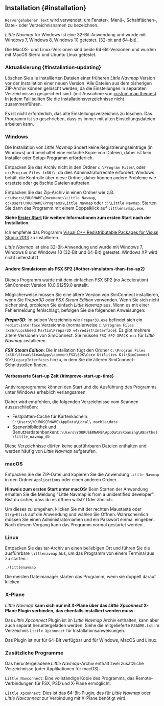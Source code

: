 ## Installation {#installation}

`Hervorgehobener Text` wird verwendet, um Fenster-, Menü-, Schaltflächen-, Datei- oder Verzeichnisnamen zu bezeichnen.

*Little Navmap* für Windows ist eine 32-Bit-Anwendung und wurde mit Windows 7, Windows 8, Windows 10 getestet. \(32-bit and 64-bit\).

Die MacOS- und Linux-Versionen sind beide 64-Bit-Versionen und wurden mit MacOS Sierra und Ubuntu Linux getestet.

### Aktualisierung {#installation-updating}
Löschen Sie alle installierten Dateien einer früheren  _Little Navmap_ Version vor der Installation einer neuen Version. Alle Dateien aus dem bisherigen ZIP-Archiv können gelöscht werden, da die Einstellungen in separaten Verzeichnissen gespeichert sind. \(mit Ausnahme von [custom map themes](MAPTHEMES.md)\). In jedem Fall sollten Sie die Installationsverzeichnisse nicht zusammenführen.

Es ist nicht erforderlich, das alte Einstellungsverzeichnis zu löschen. Das Programm ist so geschrieben, dass es immer mit alten Einstellungsdateien arbeiten kann.

### Windows
Die Installation von _Little Navmap_ ändert keine Registrierungseinträge \(in Windows\) und beinhaltet eine einfache Kopie von Dateien, daher ist kein Installer oder Setup-Programm erforderlich.

Entpacken Sie das Archiv nicht in den Ordner `c:\Program Files\` oder `c:\Program Files (x86)\`, da dies Administratorrechte erfordert. Windows behält die Kontrolle über diese Ordner, daher können andere Probleme wie ersetzte oder gelöschte Dateien auftreten.

Entpacken Sie das Zip-Archiv in einen Ordner wie z.B. `c:\Users\YOURNAME\Documents\Little Navmap`, `c:\Users\YOURNAME\Programs\Little Navmap` oder `c:\Little Navmap`. Starten Sie dann das Programm mit einem Doppelklick auf `littlenavmap.exe`.

**Siehe [Erster Start](INTRO.md#first-start) für weitere Informationen zum ersten Start nach der Installation.**

Ich empfehle das Programm [Visual C++ Redistributable Packages for Visual Studio 2013](https://www.microsoft.com/en-us/download/details.aspx?id=40784) zu installieren.

_Little Navmap_ ist eine 32-Bit-Anwendung und wurde mit Windows 7, Windows 8 und Windows 10 \(32-Bit und 64-Bit\) getestet. Windows XP wird nicht unterstützt.


#### Andere Simulatoren als FSX SP2 {#other-simulators-than-fsx-sp2}

Dieses Programm wurde mit dem einfachen FSX SP2 \(no Acceleration\) SimConnect Version 10.0.61259.0 erstellt.

Möglicherweise müssen Sie eine ältere Version von SimConnect installieren, wenn Sie _Prepar3D_ oder _FSX Steam Edition_ verwenden. Wenn Sie sich nicht sicher sind, probieren Sie einfach _Little Navmap_ aus. Wenn es mit einer Fehlermeldung fehlschlägt, befolgen Sie die folgenden Anweisungen:

_**Prepar3D**_: Im selben Verzeichnis wie `Prepar3D.exe` befindet sich ein `redist\Interface` Verzeichnis \(normalerweise `C:\Program Files (x86)\Lockheed Martin\Prepar3D v4\redist\Interface`\). Es gibt mehrere ältere Versionen von SimConnect. Sie müssen `FSX-SP2-XPACK.msi` für _Little Navmap_ installieren.

_**FSX Steam Edition**_: Die Installation fügt den Ordner `C:\Program Files (x86)\Steam\SteamApps\common\FSX\SDK\Core Utilities Kit\SimConnect SDK\LegacyInterfaces` hinzu, in dem Sie die älteren SimConnect-Schnittstellen finden.

#### Verbesserte Start-up Zeit {#improve-start-up-time}

Antivirenprogramme können den Start und die Ausführung des Programms unter Windows erheblich verlangsamen.

Daher wird empfohlen, die folgenden Verzeichnisse vom Scannen auszuschließen:

* Festplatten-Cache für Kartenkacheln: `C:\Users\YOURUSERNAME\AppData\Local\.marble\data`
* Szenenbibliothek und Benutzerdatenbanken`C:\Users\YOURUSERNAME\AppData\Roaming\ABarthel\little_navmap_db`

Diese Verzeichnisse dürfen keine ausführbaren Dateien enthalten und werden häufig von _Little Navmap_ aufgerufen.

### macOS

Entpacken Sie die ZIP-Datei und kopieren Sie die Anwendung `Little Navmap` in den Ordner `Applications` oder einen anderen Ordner.

**Hinweis zum ersten Start unter macOS:** Beim Starten der Anwendung erhalten Sie die Meldung "Little Navmap is from a unidentified developer". Bist du sicher, dass du es öffnen willst? Oder ähnlich.

Um dieses zu umgehen, klicken Sie mit der rechten Maustaste oder `Strg+Klick` auf die Anwendung und wählen Sie Öffnen. Wahrscheinlich müssen Sie einen Administratornamen und ein Passwort einmal eingeben. Nach diesem Vorgang kann das Programm normal gestartet werden..

### Linux

Entpacken Sie das tar-Archiv an einen beliebigen Ort und führen Sie die ausführbare `littlenavmap` aus, um das Programm von einem Terminal aus zu starten.:

`./littlenavmap`

Die meisten Dateimanager starten das Programm, wenn sie doppelt darauf klicken.

### X-Plane

*Little Navmap* **kann sich nur mit X-Plane über das *Little Xpconnect* X-Plane Plugin verbinden, das ebenfalls installiert werden muss.**

Das *Little Xpconnect* Plugin ist im *Little Navmap* Archiv enthalten, kann aber auch separat heruntergeladen werden. Siehe die mitgelieferte `README.txt` im Verzeichnis `Little Xpconnect` für Installationsanweisungen.

Das Plugin ist nur für 64-Bit verfügbar und für Windows, MacOS und Linux.

### Zusätzliche Programme

Das heruntergeladene *Little Navmap*-Archiv enthält zwei zusätzliche Verzeichnisse (oder Applikationen für macOS):

`Little Navconnect`: Eine vollständige Kopie des Programms, das Remote-Verbindungen für FSX, P3D und X-Plane ermöglicht.

`Little Xpconnect`: Dies ist das 64-Bit-Plugin, das für *Little Navmap* oder *Little Navconnect* zur Verbindung mit X-Plane benötigt wird.
